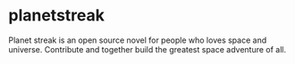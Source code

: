 # planetstreak
Planet streak is an open source novel for people who loves space and universe. Contribute and together build the greatest space adventure of all.

